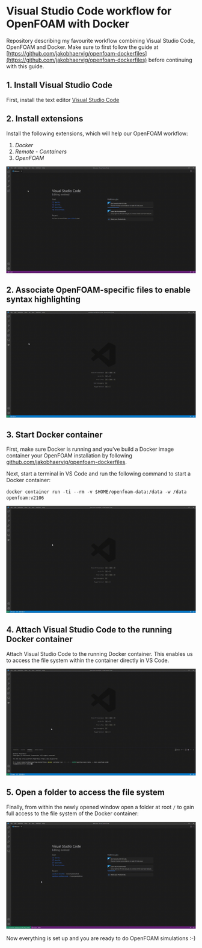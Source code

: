 # Visual Studio Code workflow for OpenFOAM with Docker
Repository describing my favourite workflow combining Visual Studio Code, OpenFOAM and Docker. Make sure to first follow the guide at [https://github.com/jakobhaervig/openfoam-dockerfiles](https://github.com/jakobhaervig/openfoam-dockerfiles) before continuing with this guide.

## 1. Install Visual Studio Code
First, install the text editor [Visual Studio Code](https://code.visualstudio.com)

## 2. Install extensions
Install the following extensions, which will help our OpenFOAM workflow:
1. *Docker*
2. *Remote - Containers*
3. *OpenFOAM*

![](install-extensions.gif)

## 2. Associate OpenFOAM-specific files to enable syntax highlighting

![](associate-file-extensions.gif)

## 3. Start Docker container
First, make sure Docker is running and you've build a Docker image container your OpenFOAM installation by following [github.com/jakobhaervig/openfoam-dockerfiles](https://github.com/jakobhaervig/openfoam-dockerfiles).

Next, start a terminal in VS Code and run the following command to start a Docker container:

```shell
docker container run -ti --rm -v $HOME/openfoam-data:/data -w /data openfoam:v2106

```

![](startContainer.gif)

## 4. Attach Visual Studio Code to the running Docker container
Attach Visual Studio Code to the running Docker container. This enables us to access the file system within the container directly in VS Code.

![](attachVSCode.gif)

## 5. Open a folder to access the file system
Finally, from within the newly opened window open a folder at root ``/`` to gain full access to the file system of the Docker container:

![](openFolder.gif)

Now everything is set up and you are ready to do OpenFOAM simulations :-)